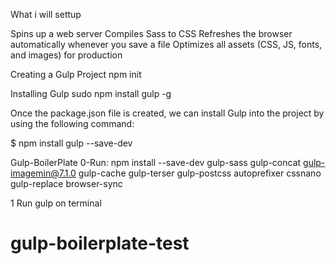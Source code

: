 What i will settup

Spins up a web server Compiles Sass to CSS Refreshes the browser automatically whenever you save a file Optimizes all assets (CSS, JS, fonts, and images) for production

Creating a Gulp Project npm init

Installing Gulp sudo npm install gulp -g

Once the package.json file is created, we can install Gulp into the project by using the following command:

$ npm install gulp --save-dev

Gulp-BoilerPlate
0-Run: npm install --save-dev gulp-sass gulp-concat gulp-imagemin@7.1.0 gulp-cache gulp-terser gulp-postcss autoprefixer cssnano gulp-replace browser-sync

1 Run gulp on terminal
# gulp-boilerplate-test
